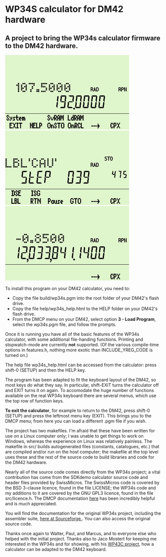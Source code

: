 # WP34S calculator for DM42 hardware

## A project to bring the WP34s calculator firmware to the DM42 hardware. 

![screenshot](./help/screen1.png)   ![screenshot](./help/screen2.png)
![screenshot](./help/screen3.png)


To install this program on your DM42 calculator, you need to:

  * Copy the file build/wp34s.pgm into the root folder of your DM42's flash drive.
  * Copy the file help/wp34s_help.html to the HELP folder on your DM42's flash drive.
  * From the DMCP menu on your DM42, select option **3 - Load Program**, select the wp34s.pgm file, and follow the prompts.

Once it is running you have all of the basic features of the WP34s calculator, with some additional file-handing functions. Printing and stopwatch-mode are currently **not** supported. (Of the various compile-time options in features.h, nothing more exotic than INCLUDE_YREG_CODE is turned on.)

The help file wp34s_help.html can be accessed from the calculator: press shift-0 (SETUP) and then the HELP key.

The program has been adapted to fit the keyboard layout of the DM42, so most keys do what they say. In particular, shift-EXIT turns the calculator off and EXIT turns it on again. To accomodate the huge number of functions available on the real WP34s keyboard there are several menus, which use the top row of function keys. 

**To exit the calculator**, for example to return to the DM42, press shift-0 (SETUP) and press the leftmost menu key (EXIT). This brings you to the DMCP menu; from here you can load a different .pgm file if you wish.

The project has two makefiles. I'm afraid that these have been written for use on a Linux computer only; I was unable to get things to work on Windows, whereas the experience on Linux was relatively painless. The makefile in src/ builds autogenerated files (constants, catalogues, etc.) that are compiled and/or run on the host computer; the makefile at the top level uses these and the rest of the source code to build libraries and code for the DM42 hardware.

Nearly all of the source code comes directly from the WP34s project; a vital contribution has come from the SDKdemo calculator source code and header files provided by SwissMicros. The SwissMicros code is covered by the BSD 3-clause licence, found in the file LICENSE; the WP34s code and my additions to it are covered by the GNU GPL3 licence, found in the file src/licence.h. The DMCP documentation [here](https://technical.swissmicros.com/dmcp/doc/DMCP-ifc-html/index.html) has been incredibly helpful and is much appreciated.

You will find the documentation for the original WP34s project, including the assembler suite, [here at Sourceforge.](https://sourceforge.net/projects/wp34s/files/doc/). You can also access the original source code.

Thanks once again to Walter, Paul, and Marcus, and to everyone else who helped with the initial project. Thanks  also to Jaco Mostert for keeping me interested in the WP34s and for showing, with his [WP43C project](https://forum.swissmicros.com/viewtopic.php?f=2&t=2216&sid=f05399d1ce12fdfff3090358078837d4), how a calculator can be adapted to the DM42 keyboard.